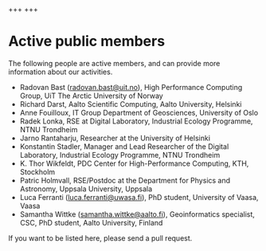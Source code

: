 +++
+++

# Active public members

The following people are active members, and can provide more
information about our activities.

- Radovan Bast (<radovan.bast@uit.no>), High Performance Computing Group, UiT The Arctic University of Norway
- Richard Darst, Aalto Scientific Computing, Aalto University, Helsinki
- Anne Fouilloux, IT Group Department of Geosciences, University of Oslo
- Radek Lonka, RSE at Digital Laboratory, Industrial Ecology Programme, NTNU Trondheim
- Jarno Rantaharju, Researcher at the University of Helsinki
- Konstantin Stadler, Manager and Lead Researcher of the Digital Laboratory, Industrial Ecology Programme, NTNU Trondheim
- K. Thor Wikfeldt, PDC Center for High-Performance Computing, KTH, Stockholm
- Patric Holmvall, RSE/Postdoc at the Department for Physics and Astronomy, Uppsala University, Uppsala
- Luca Ferranti (<luca.ferranti@uwasa.fi>), PhD student, University of Vaasa, Vaasa
- Samantha Wittke (<samantha.wittke@aalto.fi>), Geoinformatics specialist, CSC, PhD student, Aalto University, Finland

If you want to be listed here, please send a pull request.
